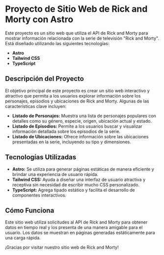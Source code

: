 # Proyecto de Sitio Web de Rick and Morty con Astro

Este proyecto es un sitio web que utiliza el API de Rick and Morty para mostrar información relacionada con la serie de televisión "Rick and Morty". Está diseñado utilizando las siguientes tecnologías:

- **Astro**
- **Tailwind CSS**
- **TypeScript**

## Descripción del Proyecto

El objetivo principal de este proyecto es crear un sitio web interactivo y atractivo que permita a los usuarios explorar información sobre los personajes, episodios y ubicaciones de Rick and Morty. Algunas de las características clave incluyen:

- **Listado de Personajes:** Muestra una lista de personajes populares con detalles como su género, especie, origen, ubicación actual y estado.
- **Listado de Episodios:** Permite a los usuarios buscar y visualizar información detallada sobre los episodios de la serie.
- **Listado de Ubicaciones:** Ofrece información sobre las ubicaciones presentadas en la serie, incluyendo su tipo y dimensiones.

## Tecnologías Utilizadas

- **Astro:** Se utiliza para generar páginas estáticas de manera eficiente y brindar una experiencia de usuario rápida.
- **Tailwind CSS:** Ayuda a diseñar una interfaz de usuario atractiva y receptiva sin necesidad de escribir mucho CSS personalizado.
- **TypeScript:** Agrega tipado estático y facilita el desarrollo de componentes interactivos.

## Cómo Funciona

Este sitio web utiliza solicitudes al API de Rick and Morty para obtener datos en tiempo real y los presenta de una manera amigable para el usuario. Los datos se muestran en páginas generadas estáticamente para una carga rápida.

<!-- ## Contribución -->

<!-- Si deseas contribuir a este proyecto, puedes hacerlo a través de [GitHub](enlace-a-tu-repositorio-en-GitHub). Apreciamos cualquier ayuda, ya sea en forma de corrección de errores, nuevas características o mejoras en el diseño. -->

¡Gracias por visitar nuestro sitio web de Rick and Morty!